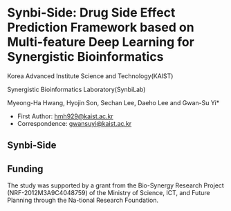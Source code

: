 # Synbi-Side: Drug Side Effect Prediction Framework based on Multi-feature Deep Learning for Synergistic Bioinformatics

Korea Advanced Institute Science and Technology(KAIST)

Synergistic Bioinformatics Laboratory(SynbiLab)

Myeong-Ha Hwang, Hyojin Son, Sechan Lee, Daeho Lee and Gwan-Su Yi*
* First Author: hmh929@kaist.ac.kr
* Correspondence: gwansuyi@kaist.ac.kr


## Synbi-Side


## Funding
The study was supported by a grant from the Bio-Synergy Research Project (NRF-2012M3A9C4048759) of the Ministry of Science, ICT, and Future Planning through the Na-tional Research Foundation.
